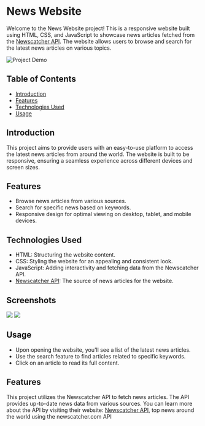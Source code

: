  # News Website

Welcome to the News Website project! This is a responsive website built using HTML, CSS, and JavaScript to showcase news articles fetched from the [Newscatcher API](https://newscatcherapi.com/). The website allows users to browse and search for the latest news articles on various topics.

![Project Demo](src/Screenshot1.png.gif) <!-- Replace with a demo GIF or screenshot of your website -->

## Table of Contents

- [Introduction](#introduction)
- [Features](#features)
- [Technologies Used](#technologies-used)
- [Usage](#usage)

## Introduction

This project aims to provide users with an easy-to-use platform to access the latest news articles from around the world. The website is built to be responsive, ensuring a seamless experience across different devices and screen sizes.

## Features

- Browse news articles from various sources.
- Search for specific news based on keywords.
- Responsive design for optimal viewing on desktop, tablet, and mobile devices.

## Technologies Used

- HTML: Structuring the website content.
- CSS: Styling the website for an appealing and consistent look.
- JavaScript: Adding interactivity and fetching data from the Newscatcher API.
- [Newscatcher API](https://newscatcherapi.com/): The source of news articles for the website.

## Screenshots

![](src/Screenshot1.png.png)
![](src/Screenshot2.png.png)

## Usage
- Upon opening the website, you'll see a list of the latest news articles.
- Use the search feature to find articles related to specific keywords.
- Click on an article to read its full content.

## Features

This project utilizes the Newscatcher API to fetch news articles. The API provides up-to-date news data from various sources. You can learn more about the API by visiting their website: [Newscatcher API](https://www.newscatcherapi.com/), top news around the world using the newscatcher.com API

